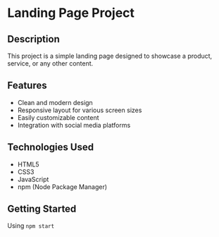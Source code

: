 # Landing Page Project

## Description
This project is a simple landing page designed to showcase a product, service, or any other content. 

## Features
- Clean and modern design
- Responsive layout for various screen sizes
- Easily customizable content
- Integration with social media platforms

## Technologies Used
- HTML5
- CSS3
- JavaScript
- npm (Node Package Manager)

## Getting Started
Using `npm start`